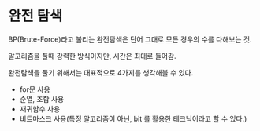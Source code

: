 # 완전 탐색

BP(Brute-Force)라고 불리는 완전탐색은 단어 그대로 모든 경우의 수를 다해보는 것.

알고리즘을 풀때 강력한 방식이지만, 시간은 최대로 들어감.

완전탐색을 풀기 위해서는 대표적으로 4가지를 생각해볼 수 있다.

- for문 사용
- 순열, 조합 사용
- 재귀함수 사용
- 비트마스크 사용(특정 알고리즘이 아닌, bit 를 활용한 테크닉이라고 할 수 있다.)

